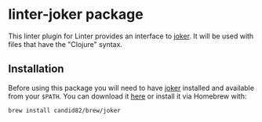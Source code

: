 # linter-joker package

This linter plugin for Linter provides an interface to [joker](https://github.com/candid82/joker). It will be used with files that have the "Clojure" syntax.

## Installation

Before using this package you will need to have [joker](https://github.com/candid82/joker) installed and available from your `$PATH`. You can download it [here](https://github.com/candid82/joker/releases) or install it via Homebrew with:

```
brew install candid82/brew/joker
```
